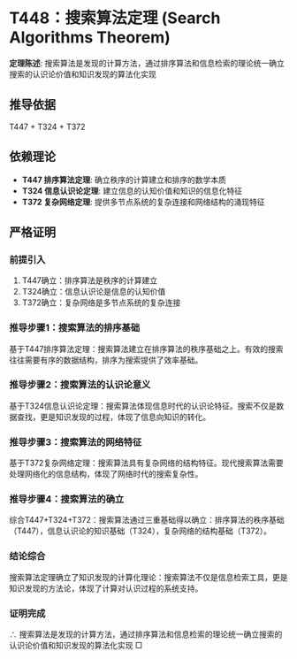 # T448：搜索算法定理 (Search Algorithms Theorem)

**定理陈述**: 搜索算法是发现的计算方法，通过排序算法和信息检索的理论统一确立搜索的认识论价值和知识发现的算法化实现

## 推导依据
T447 + T324 + T372

## 依赖理论
- **T447 排序算法定理**: 确立秩序的计算建立和排序的数学本质
- **T324 信息认识论定理**: 建立信息的认知价值和知识的信息化特征
- **T372 复杂网络定理**: 提供多节点系统的复杂连接和网络结构的涌现特征

## 严格证明

### 前提引入
1. T447确立：排序算法是秩序的计算建立
2. T324确立：信息认识论是信息的认知价值
3. T372确立：复杂网络是多节点系统的复杂连接

### 推导步骤1：搜索算法的排序基础
基于T447排序算法定理：搜索算法建立在排序算法的秩序基础之上。有效的搜索往往需要有序的数据结构，排序为搜索提供了效率基础。

### 推导步骤2：搜索算法的认识论意义
基于T324信息认识论定理：搜索算法体现信息时代的认识论特征。搜索不仅是数据查找，更是知识发现的过程，体现了信息向知识的转化。

### 推导步骤3：搜索算法的网络特征
基于T372复杂网络定理：搜索算法具有复杂网络的结构特征。现代搜索算法需要处理网络化的信息结构，体现了网络时代的搜索复杂性。

### 推导步骤4：搜索算法的确立
综合T447+T324+T372：搜索算法通过三重基础得以确立：排序算法的秩序基础（T447），信息认识论的知识基础（T324），复杂网络的结构基础（T372）。

### 结论综合
搜索算法定理确立了知识发现的计算化理论：搜索算法不仅是信息检索工具，更是知识发现的方法论，体现了计算对认识过程的系统支持。

### 证明完成
∴ 搜索算法是发现的计算方法，通过排序算法和信息检索的理论统一确立搜索的认识论价值和知识发现的算法化实现 □
